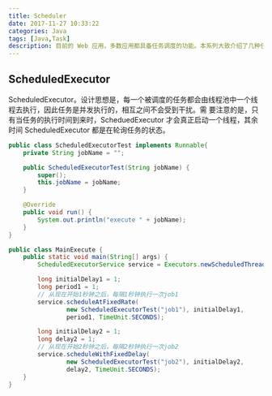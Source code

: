 ```yaml
---
title: Scheduler
date: 2017-11-27 10:33:22
categories: Java
tags: [Java,Task]
description: 目前的 Web 应用，多数应用都具备任务调度的功能。本系列大致介绍了几种任务调度的 Java 实现方法，包括 Timer,Scheduler, Quartz 以及 JCron Tab，并对其优缺点进行比较
---
```


## ScheduledExecutor
ScheduledExecutor。设计思想是，每一个被调度的任务都会由线程池中一个线程去执行，因此任务是并发执行的，相互之间不会受到干扰。需 要注意的是，只有当任务的执行时间到来时，ScheduedExecutor 才会真正启动一个线程，其余时间 ScheduledExecutor 都是在轮询任务的状态。

```java
public class ScheduledExecutorTest implements Runnable{
    private String jobName = "";

    public ScheduledExecutorTest(String jobName) {
        super();
        this.jobName = jobName;
    }

    @Override
    public void run() {
        System.out.println("execute " + jobName);
    }
}
```
```java
public class MainExecute {
    public static void main(String[] args) {
        ScheduledExecutorService service = Executors.newScheduledThreadPool(10);

        long initialDelay1 = 1;
        long period1 = 1;
        // 从现在开始1秒钟之后，每隔1秒钟执行一次job1
        service.scheduleAtFixedRate(
                new ScheduledExecutorTest("job1"), initialDelay1,
                period1, TimeUnit.SECONDS);

        long initialDelay2 = 1;
        long delay2 = 1;
        // 从现在开始2秒钟之后，每隔2秒钟执行一次job2
        service.scheduleWithFixedDelay(
                new ScheduledExecutorTest("job2"), initialDelay2,
                delay2, TimeUnit.SECONDS);
    }
}
```
